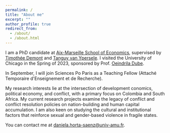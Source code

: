 ```yaml
---
permalink: /
title: "About me"
excerpt: ""
author_profile: true
redirect_from: 
  - /about/
  - /about.html
---
```



<p style="text-align: justify; font-family: 'Bitter'">
  
I am a PhD candidate at [Aix-Marseille School of Economics](https://www.amse-aixmarseille.fr/en), supervised by [Timothée Demont](https://sites.google.com/site/timotheedemont/home) and [Tanguy van Ypersele](https://www.amse-aixmarseille.fr/fr/membres/van-ypersele). I visited the University of Chicago in the Spring of 2023, sponsored by Prof. [Oeindrila Dube](http://odube.net). 

In September, I will join Sciences Po Paris as a  Teaching Fellow (Attaché Temporaire d'Enseignement et de Recherche).

My research interests lie at the intersection of development conomics, political economy, and conflict, with a primary focus on Colombia and South Africa. My current research projects examine the legacy of conflict and conflict resolution policies on nation-building and human capital accumulation. I am also keen on studying the cultural and institutional factors that reinforce sexual and gender-based violence in fragile states.

You can contact me at [daniela.horta-saenz@univ-amu.fr](mailto:daniela.horta-saenz@univ-amu.fr).
 </p>
 





